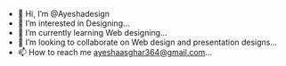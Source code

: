 - 👋 Hi, I’m @Ayeshadesign
- 👀 I’m interested in Designing...
- 🌱 I’m currently learning Web designing...
- 💞️ I’m looking to collaborate on Web design and presentation designs...
- 📫 How to reach me ayeshaasghar364@gmail.com...

<!---
Ayeshadesign/Ayeshadesign is a ✨ special ✨ repository because its `README.md` (this file) appears on your GitHub profile.
You can click the Preview link to take a look at your changes.
--->
